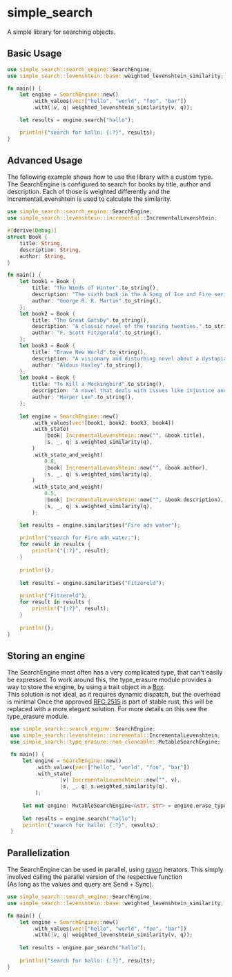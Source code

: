 # simple_search

A simple library for searching objects.
## Basic Usage
 ```rust
 use simple_search::search_engine::SearchEngine;
 use simple_search::levenshtein::base::weighted_levenshtein_similarity;

fn main() {
     let engine = SearchEngine::new()
         .with_values(vec!["hello", "world", "foo", "bar"])
         .with(|v, q| weighted_levenshtein_similarity(v, q));

     let results = engine.search("hallo");

     println!("search for hallo: {:?}", results);
}
 ```
## Advanced Usage
The following example shows how to use the library with a custom type.
The SearchEngine is configured to search for books by title, author and description.
Each of those is weighted differently and the IncrementalLevenshtein is used to calculate the similarity.
```rust
use simple_search::search_engine::SearchEngine;
use simple_search::levenshtein::incremental::IncrementalLevenshtein;

#[derive(Debug)]
struct Book {
    title: String,
    description: String,
    author: String,
}

fn main() {
    let book1 = Book {
        title: "The Winds of Winter".to_string(),
        description: "The sixth book in the A Song of Ice and Fire series.".to_string(),
        author: "George R. R. Martin".to_string(),
    };
    let book2 = Book {
        title: "The Great Gatsby".to_string(),
        description: "A classic novel of the roaring twenties.".to_string(),
        author: "F. Scott Fitzgerald".to_string(),
    };
    let book3 = Book {
        title: "Brave New World".to_string(),
        description: "A visionary and disturbing novel about a dystopian future.".to_string(),
        author: "Aldous Huxley".to_string(),
    };
    let book4 = Book {
        title: "To Kill a Mockingbird".to_string(),
        description: "A novel that deals with issues like injustice and moral growth.".to_string(),
        author: "Harper Lee".to_string(),
    };
    
    let engine = SearchEngine::new()
        .with_values(vec![book1, book2, book3, book4])
        .with_state(
            |book| IncrementalLevenshtein::new("", &book.title),
            |s, _, q| s.weighted_similarity(q),
        )
        .with_state_and_weight(
            0.8,
            |book| IncrementalLevenshtein::new("", &book.author),
            |s, _, q| s.weighted_similarity(q),
        )
        .with_state_and_weight(
            0.5,
            |book| IncrementalLevenshtein::new("", &book.description),
            |s, _, q| s.weighted_similarity(q),
        );

    let results = engine.similarities("Fire adn water");
    
    println!("search for Fire adn water:");
    for result in results {
        println!("{:?}", result);
    }
    
    println!();
    
    let results = engine.similarities("Fitzereld");
    
    println!("Fitzereld");
    for result in results {
        println!("{:?}", result);
    }
    
    println!();
}
```
## Storing an engine
The SearchEngine most often has a very complicated type, that can't easily be expressed.
To work around this, the type_erasure module provides a way to store the engine, by using a trait object in a [Box](std::boxed::Box). \
This solution is not ideal, as it requires dynamic dispatch, but the overhead is minimal
Once the approved [RFC 2515](https://rust-lang.github.io/impl-trait-initiative/RFC.html) is part of stable rust, this will be replaced with a more elegant solution.
For more details on this see the type_erasure module.
```rust
 use simple_search::search_engine::SearchEngine;
 use simple_search::levenshtein::incremental::IncrementalLevenshtein;
 use simple_search::type_erasure::non_cloneable::MutableSearchEngine;

 fn main() {
     let engine = SearchEngine::new()
         .with_values(vec!["hello", "world", "foo", "bar"])
         .with_state(
                 |v| IncrementalLevenshtein::new("", v),
                 |s, _, q| s.weighted_similarity(q),
         );
     
     let mut engine: MutableSearchEngine<&str, str> = engine.erase_type();
     
     let results = engine.search("hallo");
     println!("search for hallo: {:?}", results);
 }
 ```
## Parallelization
The SearchEngine can be used in parallel, using [rayon](https://docs.rs/rayon/latest/rayon/) iterators.
This simply involved calling the parallel version of the respective function \
(As long as the values and query are Send + Sync).
 ```rust
 use simple_search::search_engine::SearchEngine;
 use simple_search::levenshtein::base::weighted_levenshtein_similarity;

fn main() {
     let engine = SearchEngine::new()
         .with_values(vec!["hello", "world", "foo", "bar"])
         .with(|v, q| weighted_levenshtein_similarity(v, q));
    
     let results = engine.par_search("hallo");
    
     println!("search for hallo: {:?}", results);
}
 ```